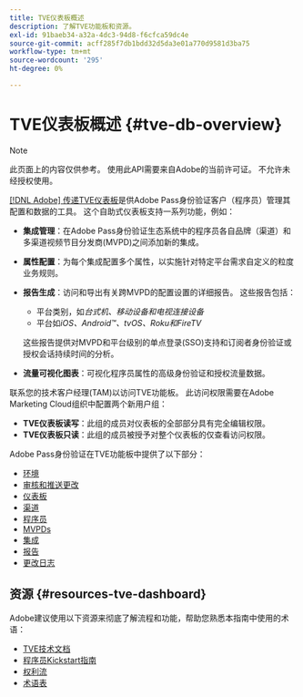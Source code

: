 ```yaml
---
title: TVE仪表板概述
description: 了解TVE功能板和资源。
exl-id: 91baeb34-a32a-4dc3-94d8-f6cfca59dc4e
source-git-commit: acff285f7db1bdd32d5da3e01a770d9581d3ba75
workflow-type: tm+mt
source-wordcount: '295'
ht-degree: 0%

---
```


# TVE仪表板概述 {#tve-db-overview}

>[!NOTE]
>
>此页面上的内容仅供参考。 使用此API需要来自Adobe的当前许可证。 不允许未经授权使用。

[[!DNL Adobe] 传递TVE仪表板](https://experience.adobe.com/pass/authentication)是供Adobe Pass身份验证客户（程序员）管理其配置和数据的工具。 这个自助式仪表板支持一系列功能，例如：

* **集成管理**：在Adobe Pass身份验证生态系统中的程序员各自品牌（渠道）和多渠道视频节目分发商(MVPD)之间添加新的集成。

* **属性配置**：为每个集成配置多个属性，以实施针对特定平台需求自定义的粒度业务规则。

* **报告生成**：访问和导出有关跨MVPD的配置设置的详细报告。 这些报告包括：
   * 平台类别，如&#x200B;*台式机、移动设备和电视连接设备*
   * 平台如&#x200B;*iOS、Android™、tvOS、Roku和FireTV*

  这些报告提供对MVPD和平台级别的单点登录(SSO)支持和订阅者身份验证或授权会话持续时间的分析。

* **流量可视化图表**：可视化程序员属性的高级身份验证和授权流量数据。

联系您的技术客户经理(TAM)以访问TVE功能板。 此访问权限需要在Adobe Marketing Cloud组织中配置两个新用户组：

* **TVE仪表板读写**：此组的成员对仪表板的全部部分具有完全编辑权限。
* **TVE仪表板只读**：此组的成员被授予对整个仪表板的仅查看访问权限。

Adobe Pass身份验证在TVE功能板中提供了以下部分：

* [环境](/help/authentication/tve-dashboard/new-tve-dashboard/tve-dashboard-environments.md)
* [审核和推送更改](/help/authentication/tve-dashboard/new-tve-dashboard/tve-dashboard-review-push-changes.md)
* [仪表板](/help/authentication/tve-dashboard/new-tve-dashboard/tve-dashboard-home.md)
* [渠道](/help/authentication/tve-dashboard/new-tve-dashboard/tve-dashboard-channels.md)
* [程序员](/help/authentication/tve-dashboard/new-tve-dashboard/tve-dashboard-programmers.md)
* [MVPDs](/help/authentication/tve-dashboard/new-tve-dashboard/tve-dashboard-mvpds.md)
* [集成](/help/authentication/tve-dashboard/new-tve-dashboard/tve-dashboard-integrations.md)
* [报告](/help/authentication/tve-dashboard/new-tve-dashboard/tve-dashboard-reports.md)
* [更改日志](/help/authentication/tve-dashboard/new-tve-dashboard/tve-dashboard-changes-log.md)

## 资源 {#resources-tve-dashboard}

Adobe建议使用以下资源来彻底了解流程和功能，帮助您熟悉本指南中使用的术语：

* [TVE技术文档](/help/authentication/technical-paper.md)
* [程序员Kickstart指南](/help/authentication/programmer-kickstart-guide.md)
* [权利流](/help/authentication/entitlement-flow.md)
* [术语表](/help/authentication/glossary.md)
